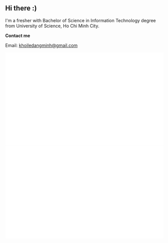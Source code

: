 ## Hi there :)
I'm a fresher with Bachelor of Science in Information Technology degree from University of Science, Ho Chi Minh City.

**Contact me**

Email: khoiledangminh@gmail.com

[![](https://raw.githubusercontent.com/KhoiLDM-luigi/KhoiLDM-luigi/master/generated/overview.svg#gh-light-mode-only)](https://github.com/jstrieb/github-stats)
[![](https://raw.githubusercontent.com/KhoiLDM-luigi/KhoiLDM-luigi/master/generated/languages.svg#gh-light-mode-only)](https://github.com/jstrieb/github-stats)
